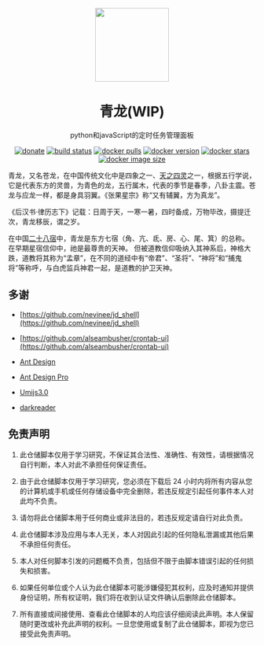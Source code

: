 <p align="center">
  <a href="https://github.com/whyour/qinglong">
    <img width="150" src="https://qinglong.whyour.cn/qinglong.png">
  </a>
</p>

<h1 align="center">青龙(WIP)</h1>

<div align="center">

python和javaScript的定时任务管理面板

[![donate][donate-image]][donate-url] [![build status][build-status-image]][build-status-url] [![docker pulls][docker-pulls-image]][docker-pulls-url] [![docker version][docker-version-image]][docker-version-url] [![docker stars][docker-stars-image]][docker-stars-url] [![docker image size][docker-image-size-image]][docker-image-size-url]

[donate-image]: https://img.shields.io/badge/donate-wechat-green?style=for-the-badge
[donate-url]: https://qinglong.whyour.cn/nice.png
[build-status-image]: https://img.shields.io/docker/cloud/build/whyour/qinglong?style=for-the-badge
[build-status-url]: https://img.shields.io/docker/cloud/build/whyour/qinglong
[docker-pulls-image]: https://img.shields.io/docker/pulls/whyour/qinglong?style=for-the-badge
[docker-pulls-url]: https://hub.docker.com/r/whyour/qinglong
[docker-version-image]: https://img.shields.io/docker/v/whyour/qinglong?style=for-the-badge
[docker-version-url]: https://hub.docker.com/r/whyour/qinglong/tags?page=1&ordering=last_updated
[docker-stars-image]: https://img.shields.io/docker/stars/whyour/qinglong?style=for-the-badge
[docker-stars-url]: https://hub.docker.com/r/whyour/qinglong
[docker-image-size-image]: https://img.shields.io/docker/image-size/whyour/qinglong?style=for-the-badge
[docker-image-size-url]: https://hub.docker.com/r/whyour/qinglong

</div>

青龙，又名苍龙，在中国传统文化中是四象之一、[天之四灵](https://zh.wikipedia.org/wiki/%E5%A4%A9%E4%B9%8B%E5%9B%9B%E7%81%B5)之一，根据五行学说，它是代表东方的灵兽，为青色的龙，五行属木，代表的季节是春季，八卦主震。苍龙与应龙一样，都是身具羽翼。《张果星宗》称“又有辅翼，方为真龙”。

《后汉书·律历志下》记载：日周于天，一寒一暑，四时备成，万物毕改，摄提迁次，青龙移辰，谓之岁。

在中国[二十八宿](https://zh.wikipedia.org/wiki/%E4%BA%8C%E5%8D%81%E5%85%AB%E5%AE%BF)中，青龙是东方七宿（角、亢、氐、房、心、尾、箕）的总称。 在早期星宿信仰中，祂是最尊贵的天神。 但被道教信仰吸纳入其神系后，神格大跌，道教将其称为“孟章”，在不同的道经中有“帝君”、“圣将”、“神将”和“捕鬼将”等称呼，与白虎监兵神君一起，是道教的护卫天神。

## 多谢

* [https://github.com/nevinee/jd_shell](https://github.com/nevinee/jd_shell)

* [https://github.com/alseambusher/crontab-ui](https://github.com/alseambusher/crontab-ui)

* [Ant Design](https://ant.design)

* [Ant Design Pro](https://pro.ant.design/)

* [Umijs3.0](https://umijs.org)

* [darkreader](https://github.com/darkreader/darkreader)

## 免责声明

1. 此仓储脚本仅用于学习研究，不保证其合法性、准确性、有效性，请根据情况自行判断，本人对此不承担任何保证责任。

2. 由于此仓储脚本仅用于学习研究，您必须在下载后 24 小时内将所有内容从您的计算机或手机或任何存储设备中完全删除，若违反规定引起任何事件本人对此均不负责。

3. 请勿将此仓储脚本用于任何商业或非法目的，若违反规定请自行对此负责。

4. 此仓储脚本涉及应用与本人无关，本人对因此引起的任何隐私泄漏或其他后果不承担任何责任。

5. 本人对任何脚本引发的问题概不负责，包括但不限于由脚本错误引起的任何损失和损害。

6. 如果任何单位或个人认为此仓储脚本可能涉嫌侵犯其权利，应及时通知并提供身份证明，所有权证明，我们将在收到认证文件确认后删除此仓储脚本。

7. 所有直接或间接使用、查看此仓储脚本的人均应该仔细阅读此声明。本人保留随时更改或补充此声明的权利。一旦您使用或复制了此仓储脚本，即视为您已接受此免责声明。
